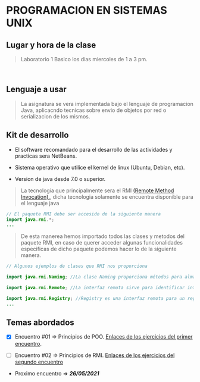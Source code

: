 # PROGRAMACION EN SISTEMAS UNIX
##

## Lugar y hora de la clase
>Laboratorio 1 Basico los dias miercoles de 1 a 3 pm.

<br>

## Lenguaje a usar
>La asignatura se vera implementada bajo el lenguaje de programacion Java, aplicacndo tecnicas sobre envio de objetos por red o serializacion de los mismos.

## Kit de desarrollo
- El software recomandado para el desarrollo de las actividades y practicas sera NetBeans. 

- Sistema operativo que utilice el kernel de linux (Ubuntu, Debian, etc).

- Version de java desde 7.0 o superior.

>La tecnologia que principalmente sera el RMI [(Remote Method Invocation).](https://es.wikipedia.org/wiki/Java_Remote_Method_Invocation), dicha tecnologia solamente se encuentra disponible para el lenguaje java

```java
// El paquete RMI debe ser accesido de la siguiente manera
import java.rmi.*;
...
```

> De esta manerea hemos importado todos las clases y metodos del paquete RMI, en caso de querer acceder algunas funcionalidades especificas de dicho paquete podemos hacer lo de la siguiente manera.

```java
// Algunos ejemplos de clases que RMI nos proporciona

import java.rmi.Naming; //La clase Naming proporciona métodos para almacenar y obtener referencias a objetos remotos en un registro de objetos remotos.

import java.rmi.Remote; //La interfaz remota sirve para identificar interfaces cuyos métodos pueden invocarse desde una máquina virtual no local.

import java.rmi.Registry; //Registry es una interfaz remota para un registro de objetos remotos simple que proporciona métodos para almacenar y recuperar referencias de objetos remotos enlazadas con nombres de cadenas arbitrarios.
...
```

## Temas abordados
- [x] Encuentro #01 => Principios de POO. [Enlaces de los ejercicios del primer encuentro](https://github.com/DerianCordobaPerez/PROGRAMACION-SISTEMAS-UNIX/tree/Master/Encuentro%20%2301).

- [ ] Encuentro #02 => Principios de RMI. [Enlaces de los ejercicios del segundo encuentro](https://github.com/DerianCordobaPerez/PROGRAMACION-SISTEMAS-UNIX/tree/Master/Encuentro%20%2302)

- Proximo encuentro => **_26/05/2021_**